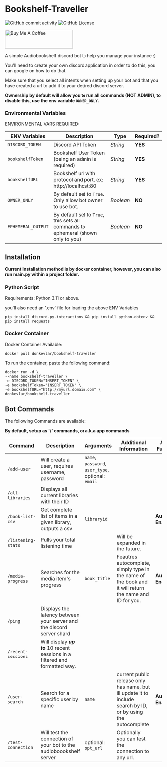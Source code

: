 # Bookshelf-Traveller

![GitHub commit activity](https://img.shields.io/github/commit-activity/m/donkevlar/bookshelf-traveller)
![GitHub License](https://img.shields.io/github/license/donkevlar/Bookshelf-Traveller)

<a href="https://www.buymeacoffee.com/donkevlar" target="_blank"><img src="https://cdn.buymeacoffee.com/buttons/v2/default-green.png" alt="Buy Me A Coffee" style="height: 60px !important;width: 217px !important;" ></a>


A simple Audiobookshelf discord bot to help you manage your instance :)

You'll need to create your own discord application in order to do this, you can google on how to do that. 

Make sure that you select all intents when setting up your bot and that you have created a url to add it to your desired discord server.

**Ownership by default will allow you to run all commands (NOT ADMIN), to disable this, use the env variable `OWNER_ONLY`.**

### Environmental Variables
ENVIRONMENTAL VARS REQUIRED:

| ENV Variables      | Description                                                                       | Type      | Required? |
|--------------------|-----------------------------------------------------------------------------------|-----------|-----------|
| `DISCORD_TOKEN`    | Discord API Token                                                                 | *String*  | **YES**   |
| `bookshelfToken`   | Bookshelf User Token (being an admin is required)                                 | *String*  | **YES**   |
| `bookshelfURL`     | Bookshelf url with protocol and port, ex: http://localhost:80                     | *String*  | **YES**   |
| `OWNER_ONLY`       | By default set to `True`. Only allow bot owner to use bot.                        | *Boolean* | **NO**    |
| `EPHEMERAL_OUTPUT` | By default set to `True`, this sets all commands to ephemeral (shown only to you) | *Boolean* | **NO**    |

## Installation
**Current Installation method is by docker container, however, you can also run main.py within a project folder.**
### Python Script
Requirements: Python 3.11 or above.

you'll also need an '.env' file for loading the above ENV Variables
```
pip install discord-py-interactions && pip install python-dotenv && pip install requests
```
### Docker Container
Docker Container Available:

```
docker pull donkevlar/bookshelf-traveller
```
To run the container, paste the following command:
```
docker run -d \
--name bookshelf-traveller \
-e DISCORD_TOKEN="INSERT_TOKEN" \
-e bookshelfToken="INSERT_TOKEN" \
-e bookshelfURL="http://myurl.domain.com" \
donkevlar/bookshelf-traveller
```

## Bot Commands
The following Commands are available:

**By default, setup as '/' commands, or a.k.a app commands**

| Command               | Description                                                                  | Arguments                                       | Additional Information                                                                                        | Additional Functionality |
|-----------------------|------------------------------------------------------------------------------|-------------------------------------------------|---------------------------------------------------------------------------------------------------------------|--------------------------|
| `/add-user`              | Will create a user, requires username, password                              | `name`, `password`, `user_type`, optional: `email` |                                                                                                               |
| `/all-libraries`         | Displays all current libraries with their ID                                 |                                                 |                                                                                                               |
|`/book-list-csv`  | Get complete list of items in a given library, outputs a csv                 | `libraryid`                                     |                                                                                                               | **Autocomplete Enabled** |
| `/listening-stats`       | Pulls your total listening time                                              |                                                 | Will be expanded in the future.                                                                               |                          |
| `/media-progress`        | Searches for the media item's progress                                       | `book_title`                                    | Feautres autocomplete, simply type in the name of the book and it will return the name and ID for you.        | **Autocomplete Enabled** |
| `/ping`                  | Displays the latency between your server and the discord server shard        |                                                 |                                                                                                               |
| `/recent-sessions`       | Will display ***up to*** 10 recent sessions in a filtered and formatted way. |                                                 |                                                                                                               |
| `/user-search`           | Search for a specific user by name                                           | `name`                                          | current public release only has name, but ill update it to include search by ID, or by using the autocomplete | **Autocomplete Enabled** |
| `/test-connection`       | Will test the connection of your bot to the audioboookshelf server           | optional: `opt_url`                             | Optionally you can test the connection to any url.                                                            |                          |
